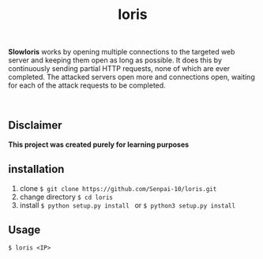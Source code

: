 <h1 align="center"> loris </h1>

<br>

**Slowloris** works by opening multiple connections to the targeted web server and keeping them open as long as possible. It does this by continuously sending partial HTTP requests, none of which are ever completed. 
The attacked servers open more and connections open, waiting for each of the attack requests to be completed.

<br>

## Disclaimer
**This project was created purely for learning purposes**

## installation

1. clone            ```$ git clone https://github.com/Senpai-10/loris.git ```
2. change directory ```$ cd loris ```
3. install          ```$ python setup.py install ``` or ```$ python3 setup.py install ```

## Usage

```$ loris <IP> ```
